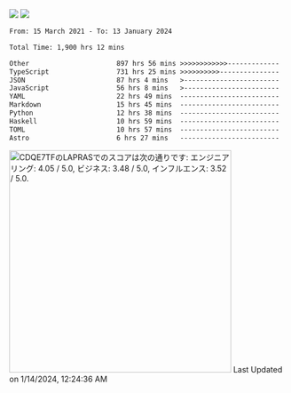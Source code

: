 <div>
  <img src="https://github-readme-stats.vercel.app/api?username=naporin0624&count_private=true&show_icons=true" />
  <img src="https://github-readme-stats.vercel.app/api/top-langs/?username=naporin0624&layout=compact&hide=css" />
  <!--START_SECTION:waka-->

```txt
From: 15 March 2021 - To: 13 January 2024

Total Time: 1,900 hrs 12 mins

Other                      897 hrs 56 mins >>>>>>>>>>>>-------------   47.25 %
TypeScript                 731 hrs 25 mins >>>>>>>>>>---------------   38.49 %
JSON                       87 hrs 4 mins   >------------------------   04.58 %
JavaScript                 56 hrs 8 mins   >------------------------   02.95 %
YAML                       22 hrs 49 mins  -------------------------   01.20 %
Markdown                   15 hrs 45 mins  -------------------------   00.83 %
Python                     12 hrs 38 mins  -------------------------   00.66 %
Haskell                    10 hrs 59 mins  -------------------------   00.58 %
TOML                       10 hrs 57 mins  -------------------------   00.58 %
Astro                      6 hrs 27 mins   -------------------------   00.34 %
```

<!--END_SECTION:waka-->
  
  <!--START_SECTION:lapras-card-->
<p ><a href="https://lapras.com/public/CDQE7TF" target="_blank" rel="noopener noreferrer"><img alt="CDQE7TFのLAPRASでのスコアは次の通りです: エンジニアリング: 4.05 / 5.0, ビジネス: 3.48 / 5.0, インフルエンス: 3.52 / 5.0." src="https://lapras-card-generator.vercel.app/api/svg?e=4.05&b=3.48&i=3.52&b1=%23232323&b2=%236d6d6d&i1=%23212121&i2=%23818181&l=ja" width="400" ></a>  
Last Updated on 1/14/2024, 12:24:36 AM</p>
<!--END_SECTION:lapras-card-->
</div>
